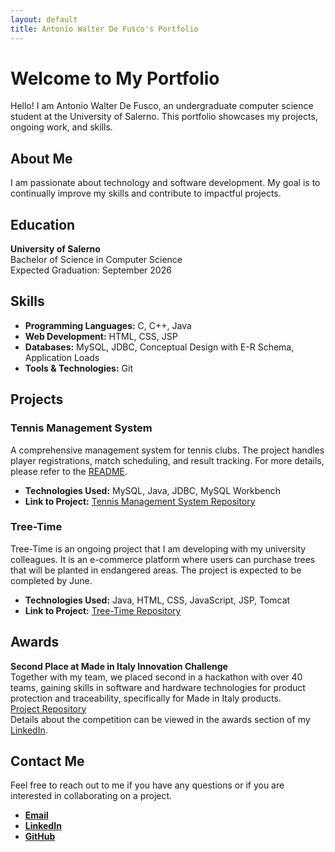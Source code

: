```yaml
---
layout: default
title: Antonio Walter De Fusco's Portfolio
---
```


# Welcome to My Portfolio

Hello! I am Antonio Walter De Fusco, an undergraduate computer science student at the University of Salerno. This portfolio showcases my projects, ongoing work, and skills.

## About Me

I am passionate about technology and software development. My goal is to continually improve my skills and contribute to impactful projects.

## Education

**University of Salerno**  
Bachelor of Science in Computer Science  
Expected Graduation: September 2026

## Skills

- **Programming Languages:** C, C++, Java
- **Web Development:** HTML, CSS, JSP
- **Databases:** MySQL, JDBC, Conceptual Design with E-R Schema, Application Loads
- **Tools & Technologies:** Git

## Projects

### Tennis Management System

A comprehensive management system for tennis clubs. The project handles player registrations, match scheduling, and result tracking. For more details, please refer to the [README](https://github.com/AntonioWalter/tennis-management-system).

- **Technologies Used:** MySQL, Java, JDBC, MySQL Workbench
- **Link to Project:** [Tennis Management System Repository](https://github.com/AntonioWalter/tennis-management-system)

### Tree-Time

Tree-Time is an ongoing project that I am developing with my university colleagues. It is an e-commerce platform where users can purchase trees that will be planted in endangered areas. The project is expected to be completed by June.

- **Technologies Used:** Java, HTML, CSS, JavaScript, JSP, Tomcat
- **Link to Project:** [Tree-Time Repository](https://github.com/AntonioWalter/Tree-Time)

## Awards

**Second Place at Made in Italy Innovation Challenge**  
Together with my team, we placed second in a hackathon with over 40 teams, gaining skills in software and hardware technologies for product protection and traceability, specifically for Made in Italy products.  
[Project Repository](https://github.com/GrandeVx/verITA)  
Details about the competition can be viewed in the awards section of my [LinkedIn](https://www.linkedin.com/in/antonio-walter-de-fusco/).

## Contact Me

Feel free to reach out to me if you have any questions or if you are interested in collaborating on a project.

- **[Email](defuscoantoniowalter@gmail.com)**
- **[LinkedIn](https://www.linkedin.com/in/antonio-walter-de-fusco/)**
- **[GitHub](https://github.com/AntonioWalter)**
